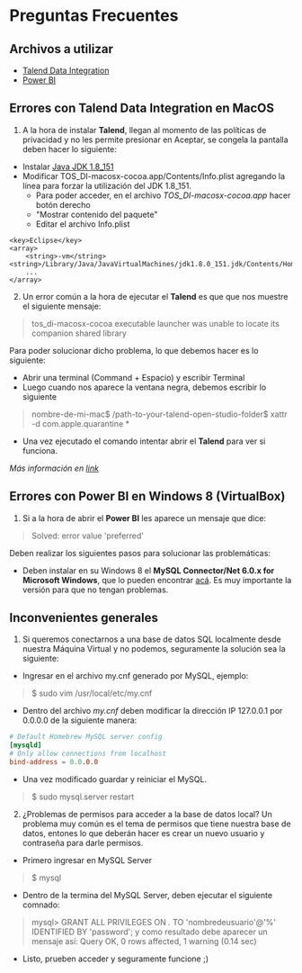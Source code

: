 # Preguntas Frecuentes

## Archivos a utilizar
* [Talend Data Integration](https://info.talend.com/trial-talend-data-integration.html)
* [Power BI](https://go.microsoft.com/fwlink/?LinkId=521662&clcid=0x409)

## Errores con **Talend Data Integration** en MacOS

1) A la hora de instalar **Talend**, llegan al momento de las políticas de privacidad y no les permite presionar en Aceptar, se congela la pantalla deben hacer lo siguiente:

* Instalar [Java JDK 1.8_151](http://www.oracle.com/technetwork/java/javase/downloads/java-archive-javase8-2177648.html#thankYouDivjdk-8u151-oth-JPR)
* Modificar TOS_DI-macosx-cocoa.app/Contents/Info.plist agregando la línea para forzar la utilización del JDK 1.8_151. 
	* Para poder acceder, en el archivo *TOS_DI-macosx-cocoa.app* hacer botón derecho 
	* "Mostrar contenido del paquete"
	* Editar el archivo Info.plist

``` plist
<key>Eclipse</key>
<array>
	<string>-vm</string><string>/Library/Java/JavaVirtualMachines/jdk1.8.0_151.jdk/Contents/Home/bin/java</string>
	...
</array>
```

2) Un error común a la hora de ejecutar el **Talend** es que que nos muestre el siguiente mensaje:

> tos_di-macosx-cocoa executable launcher was unable to locate its companion shared library

Para poder solucionar dicho problema, lo que debemos hacer es lo siguiente:
* Abrir una terminal (Command + Espacio) y escribir Terminal
* Luego cuando nos aparece la ventana negra, debemos escribir lo siguiente
> nombre-de-mi-mac$ /path-to-your-talend-open-studio-folder$ xattr -d com.apple.quarantine *

* Una vez ejecutado el comando intentar abrir el **Talend** para ver si funciona.

*Más información en [link](https://community.talend.com/t5/Installing-and-Upgrading/executable-launcher-was-unable-to-locate-its-companion-shared/td-p/25582)*

## Errores con Power BI en Windows 8 (VirtualBox)

1) Si a la hora de abrir el **Power BI** les aparece un mensaje que dice:

> Solved: error value 'preferred'

Deben realizar los siguientes pasos para solucionar las problemáticas:

* Deben instalar en su Windows 8 el **MySQL Connector/Net 6.0.x for Microsoft Windows**, que lo pueden encontrar [acá](https://downloads.mysql.com/archives/c-net/). Es muy importante la versión para que no tengan problemas.

## Inconvenientes generales

1) Si queremos conectarnos a una base de datos SQL localmente desde nuestra Máquina Virtual y no podemos, seguramente la solución sea la siguiente:

* Ingresar en el archivo my.cnf generado por MySQL, ejemplo:
> $ sudo vim /usr/local/etc/my.cnf
* Dentro del archivo *my.cnf* deben modificar la dirección IP 127.0.0.1 por 0.0.0.0 de la siguiente manera:

``` cnf
# Default Homebrew MySQL server config
[mysqld]
# Only allow connections from localhost
bind-address = 0.0.0.0
```
* Una vez modificado guardar y reiniciar el MySQL.
> $ sudo mysql.server restart

2) ¿Problemas de permisos para acceder a la base de datos local? Un problema muy común es el tema de permisos que tiene nuestra base de datos, entones lo que deberán hacer es crear un nuevo usuario y contraseña para darle permisos.

* Primero ingresar en MySQL Server
> $ mysql
* Dentro de la termina del MySQL Server, deben ejecutar el siguiente comnado:
> mysql> GRANT ALL PRIVILEGES ON *.* TO 'nombredeusuario'@'%' IDENTIFIED BY 'password';
y como resultado debe aparecer un mensaje así:
> Query OK, 0 rows affected, 1 warning (0.14 sec)

* Listo, prueben acceder y seguramente funcione ;)
